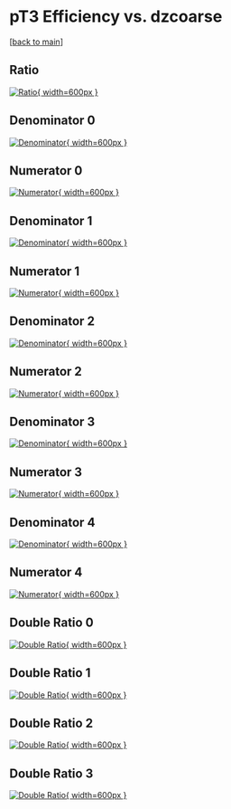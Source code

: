 # pT3 Efficiency vs. dzcoarse

[[back to main](./)]



## Ratio

[![Ratio](../mtv/var/pT3_xtr_211_1_eff_dzcoarse.png){ width=600px }](../mtv/var/pT3_xtr_211_1_eff_dzcoarse.pdf)

## Denominator 0

[![Denominator](../mtv/den/pT3_xtr_211_1_eff_dzcoarse_den0.png){ width=600px }](../mtv/den/pT3_xtr_211_1_eff_dzcoarse_den0.pdf)

## Numerator 0

[![Numerator](../mtv/num/pT3_xtr_211_1_eff_dzcoarse_num0.png){ width=600px }](../mtv/num/pT3_xtr_211_1_eff_dzcoarse_num0.pdf)

## Denominator 1

[![Denominator](../mtv/den/pT3_xtr_211_1_eff_dzcoarse_den1.png){ width=600px }](../mtv/den/pT3_xtr_211_1_eff_dzcoarse_den1.pdf)

## Numerator 1

[![Numerator](../mtv/num/pT3_xtr_211_1_eff_dzcoarse_num1.png){ width=600px }](../mtv/num/pT3_xtr_211_1_eff_dzcoarse_num1.pdf)

## Denominator 2

[![Denominator](../mtv/den/pT3_xtr_211_1_eff_dzcoarse_den2.png){ width=600px }](../mtv/den/pT3_xtr_211_1_eff_dzcoarse_den2.pdf)

## Numerator 2

[![Numerator](../mtv/num/pT3_xtr_211_1_eff_dzcoarse_num2.png){ width=600px }](../mtv/num/pT3_xtr_211_1_eff_dzcoarse_num2.pdf)

## Denominator 3

[![Denominator](../mtv/den/pT3_xtr_211_1_eff_dzcoarse_den3.png){ width=600px }](../mtv/den/pT3_xtr_211_1_eff_dzcoarse_den3.pdf)

## Numerator 3

[![Numerator](../mtv/num/pT3_xtr_211_1_eff_dzcoarse_num3.png){ width=600px }](../mtv/num/pT3_xtr_211_1_eff_dzcoarse_num3.pdf)

## Denominator 4

[![Denominator](../mtv/den/pT3_xtr_211_1_eff_dzcoarse_den4.png){ width=600px }](../mtv/den/pT3_xtr_211_1_eff_dzcoarse_den4.pdf)

## Numerator 4

[![Numerator](../mtv/num/pT3_xtr_211_1_eff_dzcoarse_num4.png){ width=600px }](../mtv/num/pT3_xtr_211_1_eff_dzcoarse_num4.pdf)

## Double Ratio 0

[![Double Ratio](../mtv/ratio/pT3_xtr_211_1_eff_dzcoarse_ratio0.png){ width=600px }](../mtv/ratio/pT3_xtr_211_1_eff_dzcoarse_ratio0.pdf)

## Double Ratio 1

[![Double Ratio](../mtv/ratio/pT3_xtr_211_1_eff_dzcoarse_ratio1.png){ width=600px }](../mtv/ratio/pT3_xtr_211_1_eff_dzcoarse_ratio1.pdf)

## Double Ratio 2

[![Double Ratio](../mtv/ratio/pT3_xtr_211_1_eff_dzcoarse_ratio2.png){ width=600px }](../mtv/ratio/pT3_xtr_211_1_eff_dzcoarse_ratio2.pdf)

## Double Ratio 3

[![Double Ratio](../mtv/ratio/pT3_xtr_211_1_eff_dzcoarse_ratio3.png){ width=600px }](../mtv/ratio/pT3_xtr_211_1_eff_dzcoarse_ratio3.pdf)


